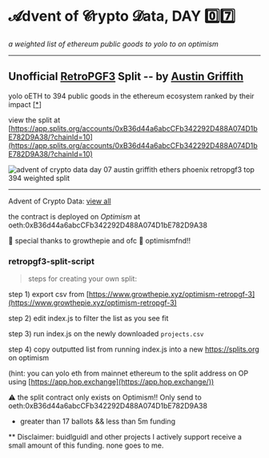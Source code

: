 # 𝓐dvent of 𝓒rypto 𝓓ata, DAY 0️⃣7️⃣

 _a weighted list of ethereum public goods to yolo to on optimism_

---

## Unofficial [RetroPGF3](https://community.optimism.io/docs/governance/retropgf-3/) Split -- by [Austin Griffith](https://twitter.com/austingriffith)

yolo oETH to 394 public goods in the ethereum ecosystem ranked by their impact [[*](https://www.growthepie.xyz/optimism-retropgf-3)]

view the split at [https://app.splits.org/accounts/0xB36d44a6abcCFb342292D488A074D1bE782D9A38/?chainId=10](https://app.splits.org/accounts/0xB36d44a6abcCFb342292D488A074D1bE782D9A38/?chainId=10)

![advent of crypto data day 07 austin griffith ethers phoenix retropgf3 top 394 weighted split](https://github.com/austintgriffith/retropgf3-split-script/assets/2653167/adb54188-90bd-4e45-a304-e40bddfb0b96)

---

Advent of Crypto Data: [view all](https://paradigmxyz.github.io/advent-of-crypto-data/)

the contract is deployed on *Optimism* at oeth:0xB36d44a6abcCFb342292D488A074D1bE782D9A38

🫡 special thanks to growthepie and ofc 🔴 optimismfnd!!


### retropgf3-split-script

> steps for creating your own split: 

step 1) export csv from [https://www.growthepie.xyz/optimism-retropgf-3](https://www.growthepie.xyz/optimism-retropgf-3)

step 2) edit index.js to filter the list as you see fit

step 3) run index.js on the newly downloaded `projects.csv`

step 4) copy outputted list from running index.js into a new https://splits.org on optimism 

(hint:  you can yolo eth from mainnet ethereum to the split address on OP using [https://app.hop.exchange](https://app.hop.exchange/))


⚠️ the split contract only exists on Optimism!! Only send to oeth:0xB36d44a6abcCFb342292D488A074D1bE782D9A38



* greater than 17 ballots && less than 5m funding 

** Disclaimer: buidlguidl and other projects I actively support receive a small amount of this funding. none goes to me. 
